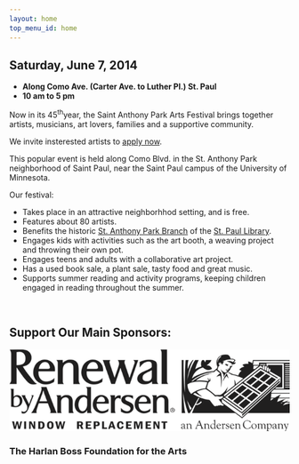 ```yaml
--- 
layout: home 
top_menu_id: home
---
```

## Saturday, June 7, 2014

- **Along Como Ave. (Carter Ave. to Luther Pl.) St. Paul**
- **10 am to 5 pm**

Now in its 45<sup>th</sup>year, the Saint Anthony Park Arts Festival 
brings together artists, musicians, art lovers, 
families and a supportive community.

We invite insterested artists to [apply now](/apply/index.html).

This popular event is held along Como Blvd. in the St. Anthony Park neighborhood
of Saint Paul, near the Saint Paul campus of the University of Minnesota.

Our festival:

- Takes place in an attractive neighborhhod setting, and is free.
- Features about 80 artists.
- Benefits the historic [St. Anthony Park Branch](http://www.sppl.org/about/locations/saint-anthony-park) of the [St. Paul Library](http://www.sppl.org/home).
- Engages kids with activities such as the art booth, a weaving project and throwing their own pot.
- Engages teens and adults with a collaborative art project.
- Has a used book sale, a plant sale, tasty food and great music.
- Supports summer reading and activity programs, keeping children engaged in reading throughout the summer.

&nbsp;

## Support Our Main Sponsors:

<img id="andersen" src="/images/AndersenLogo.png" alt="Andersen Windows" />

### The Harlan Boss Foundation for the Arts
